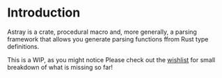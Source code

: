 # Introduction
Astray is a crate, procedural macro and, more generally, a parsing framework that allows you generate parsing functions ffrom Rust type definitions.

This is a WIP, as you might notice
Please check out the [wishlist](./wishlist.md) for small breakdown of what is missing so far!

